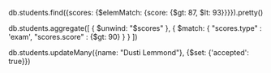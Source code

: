 db.students.find({scores: {$elemMatch: {score: {$gt: 87, $lt: 93}}}}).pretty()

db.students.aggregate([
    {
        $unwind: "$scores"
    },
    {
        $match: {
            "scores.type" : 'exam',
            "scores.score" : {$gt: 90}
        }
    }
])

db.students.updateMany({name: "Dusti Lemmond"}, {$set: {'accepted': true}})
